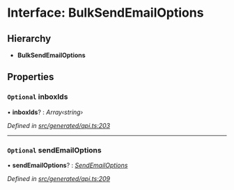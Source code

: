 # Interface: BulkSendEmailOptions

## Hierarchy

* **BulkSendEmailOptions**

## Properties

### `Optional` inboxIds

• **inboxIds**? : *Array‹string›*

*Defined in [src/generated/api.ts:203](https://github.com/mailslurp/mailslurp-client-ts-js/blob/9736ebe/src/generated/api.ts#L203)*

___

### `Optional` sendEmailOptions

• **sendEmailOptions**? : *[SendEmailOptions](../modules/sendemailoptions.md)*

*Defined in [src/generated/api.ts:209](https://github.com/mailslurp/mailslurp-client-ts-js/blob/9736ebe/src/generated/api.ts#L209)*
